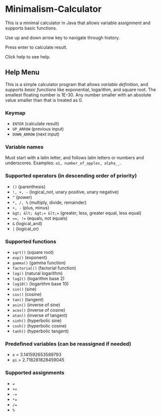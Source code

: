 # Minimalism-Calculator

This is a minimal calculator in Java that allows variable assignment and supports basic functions.

Use up and down arrow key to navigate through history.

Press enter to calculate result.

Click help to see help.

## Help Menu

This is a simple calculator program that allows _variable definition_, and supports _basic functions_ like exponential, logarithm, and square root. The smallest floating number is 1E-30. Any number smaller with an absolute value smaller than that is treated as 0.

### Keymap

- ```ENTER``` (calculate result)
- ```UP_ARROW``` (previous input)
- ```DOWN_ARROW``` (next input)

### Variable names

Must start with a latin letter, and follows latin letters or numbers and underscores. Examples: ```a1, number_of_apples, alpha__```.

### Supported operators (in descending order of priority)

- ```()``` (parenthesis)
- ```!, +, -``` (logical_not, unary positive, unary negative)
- ```^``` (power)
- ```*, /, %``` (multiply, divide, remainder)
- ```+, -``` (plus, minus)
- ```&gt; &lt; &gt;= &lt;=``` (greater, less, greater equal, less equal)
- ```==, !=``` (equals, not equals)
- ```&``` (logical_and)
- ```|``` (logical_or)

### Supported functions

- ```sqrt()``` (square root)
- ```exp()``` (exponent)
- ```gamma()``` (gamma function)
- ```factorial()``` (factorial function)
- ```log()``` (natural logarithm)
- ```log2()``` (logarithm base 2)
- ```log10()``` (logarithm base 10)
- ```sin()``` (sine)
- ```cos()``` (cosine)
- ```tan()``` (tangent)
- ```asin()``` (inverse of sine)
- ```acos()``` (inverse of cosine)
- ```atan()``` (inverse of tangent)
- ```sinh()``` (hyperbolic sine)
- ```cosh()``` (hyperbolic cosine)
- ```tanh()``` (hyperbolic tangent)

### Predefined variables (can be reassigned if needed)

- ```e``` = 3.141592653589793
- ```pi``` = 2.718281828459045

### Supported assignments

- ```=```
- ```+=```
- ```-=```
- ```*=```
- ```/=```
- ```%```
